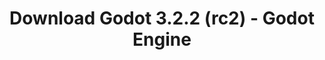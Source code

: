 ---
# Generated by /tools/generators/src/download_archive_generator !!! do not edit by hand !!!
title: 'Download Godot 3.2.2 (rc2) - Godot Engine'
type: 'download/archive'
name: '3.2.2'
flavor: 'rc2'
release_date: '2020-06-18T03:00:00-00:00'
release_notes: 'article/release-candidate-godot-3-2-2-rc-2/'
primaryPlatforms:
  - 'android.apk'
  - 'macos.universal'
  - 'windows.64'
  - 'linux_server.headless.64'
  - 'web'
  - 'templates'
links:
  android.apk:
    name: 'android.apk'
    title: 'Android'
    caption: 'Universal APK (ARM64 + ARMv7 + x86_64 + x86)'
    tags:
      - 'APK download'
      - 'ARM64/v7'
      - 'x86 (64 & 32 bit)'
    hosts:
      github_builds:
        regular: 'https://github.com/godotengine/godot-builds/releases/download/3.2.2-rc2/Godot_v3.2.2-rc2_android_editor.apk'
        mono: '#'
      github:
        regular: 'https://github.com/godotengine/godot/releases/download/3.2.2-rc2/Godot_v3.2.2-rc2_android_editor.apk'
        mono: '#'
  macos.universal:
    name: 'macos.universal'
    title: 'macOS'
    caption: 'Universal (x86_64 + Apple Silicon)'
    tags:
      - 'Intel/Apple Silicon'
      - '64 bit'
    hosts:
      github_builds:
        regular: 'https://github.com/godotengine/godot-builds/releases/download/3.2.2-rc2/Godot_v3.2.2-rc2_osx.universal.zip'
        mono: 'https://github.com/godotengine/godot-builds/releases/download/3.2.2-rc2/Godot_v3.2.2-rc2_mono_osx.universal.zip'
      github:
        regular: 'https://github.com/godotengine/godot/releases/download/3.2.2-rc2/Godot_v3.2.2-rc2_osx.universal.zip'
        mono: 'https://github.com/godotengine/godot/releases/download/3.2.2-rc2/Godot_v3.2.2-rc2_mono_osx.universal.zip'
  windows.64:
    name: 'windows.64'
    title: 'Windows'
    caption: 'Standard (x86_64)'
    tags:
      - '64 bit'
    hosts:
      github_builds:
        regular: 'https://github.com/godotengine/godot-builds/releases/download/3.2.2-rc2/Godot_v3.2.2-rc2_win64.exe.zip'
        mono: 'https://github.com/godotengine/godot-builds/releases/download/3.2.2-rc2/Godot_v3.2.2-rc2_mono_win64.zip'
      github:
        regular: 'https://github.com/godotengine/godot/releases/download/3.2.2-rc2/Godot_v3.2.2-rc2_win64.exe.zip'
        mono: 'https://github.com/godotengine/godot/releases/download/3.2.2-rc2/Godot_v3.2.2-rc2_mono_win64.zip'
  linux_server.headless.64:
    name: 'linux_server.headless.64'
    title: 'Linux Server'
    caption: 'Headless (x86_64)'
    tags:
      - '64 bit'
      - 'Headless'
    hosts:
      github_builds:
        regular: 'https://github.com/godotengine/godot-builds/releases/download/3.2.2-rc2/Godot_v3.2.2-rc2_linux_headless.64.zip'
        mono: 'https://github.com/godotengine/godot-builds/releases/download/3.2.2-rc2/Godot_v3.2.2-rc2_mono_linux_headless_64.zip'
      github:
        regular: 'https://github.com/godotengine/godot/releases/download/3.2.2-rc2/Godot_v3.2.2-rc2_linux_headless.64.zip'
        mono: 'https://github.com/godotengine/godot/releases/download/3.2.2-rc2/Godot_v3.2.2-rc2_mono_linux_headless_64.zip'
  web:
    name: 'web'
    title: 'Web editor'
    caption: ''
    tags:
      - 'Self-hosted'
      - 'Cross-platform'
    hosts:
      github_builds:
        regular: 'https://github.com/godotengine/godot-builds/releases/download/3.2.2-rc2/Godot_v3.2.2-rc2_web_editor.zip'
        mono: '#'
      github:
        regular: 'https://github.com/godotengine/godot/releases/download/3.2.2-rc2/Godot_v3.2.2-rc2_web_editor.zip'
        mono: '#'
  linux.64:
    name: 'linux.64'
    title: 'Linux'
    caption: 'Standard (x86_64)'
    tags:
      - '64 bit'
    hosts:
      github_builds:
        regular: 'https://github.com/godotengine/godot-builds/releases/download/3.2.2-rc2/Godot_v3.2.2-rc2_x11.64.zip'
        mono: 'https://github.com/godotengine/godot-builds/releases/download/3.2.2-rc2/Godot_v3.2.2-rc2_mono_x11_64.zip'
      github:
        regular: 'https://github.com/godotengine/godot/releases/download/3.2.2-rc2/Godot_v3.2.2-rc2_x11.64.zip'
        mono: 'https://github.com/godotengine/godot/releases/download/3.2.2-rc2/Godot_v3.2.2-rc2_mono_x11_64.zip'
  linux.32:
    name: 'linux.32'
    title: 'Linux'
    caption: 'Standard (x86)'
    tags:
      - '32 bit'
    hosts:
      github_builds:
        regular: 'https://github.com/godotengine/godot-builds/releases/download/3.2.2-rc2/Godot_v3.2.2-rc2_x11.32.zip'
        mono: 'https://github.com/godotengine/godot-builds/releases/download/3.2.2-rc2/Godot_v3.2.2-rc2_mono_x11_32.zip'
      github:
        regular: 'https://github.com/godotengine/godot/releases/download/3.2.2-rc2/Godot_v3.2.2-rc2_x11.32.zip'
        mono: 'https://github.com/godotengine/godot/releases/download/3.2.2-rc2/Godot_v3.2.2-rc2_mono_x11_32.zip'
  windows.32:
    name: 'windows.32'
    title: 'Windows'
    caption: 'Standard (x86)'
    tags:
      - '32 bit'
    hosts:
      github_builds:
        regular: 'https://github.com/godotengine/godot-builds/releases/download/3.2.2-rc2/Godot_v3.2.2-rc2_win32.exe.zip'
        mono: 'https://github.com/godotengine/godot-builds/releases/download/3.2.2-rc2/Godot_v3.2.2-rc2_mono_win32.zip'
      github:
        regular: 'https://github.com/godotengine/godot/releases/download/3.2.2-rc2/Godot_v3.2.2-rc2_win32.exe.zip'
        mono: 'https://github.com/godotengine/godot/releases/download/3.2.2-rc2/Godot_v3.2.2-rc2_mono_win32.zip'
  linux_server.64:
    name: 'linux_server.64'
    title: 'Linux Server'
    caption: 'Standard (x86_64)'
    tags:
      - '64 bit'
    hosts:
      github_builds:
        regular: 'https://github.com/godotengine/godot-builds/releases/download/3.2.2-rc2/Godot_v3.2.2-rc2_linux_server.64.zip'
        mono: 'https://github.com/godotengine/godot-builds/releases/download/3.2.2-rc2/Godot_v3.2.2-rc2_mono_linux_server_64.zip'
      github:
        regular: 'https://github.com/godotengine/godot/releases/download/3.2.2-rc2/Godot_v3.2.2-rc2_linux_server.64.zip'
        mono: 'https://github.com/godotengine/godot/releases/download/3.2.2-rc2/Godot_v3.2.2-rc2_mono_linux_server_64.zip'
  aar_library:
    name: 'aar_library'
    title: 'AAR library'
    caption: ''
    tags:
      - 'Android plugins'
      - 'Java'
      - 'Kotlin'
    hosts:
      github_builds:
        regular: 'https://github.com/godotengine/godot-builds/releases/download/3.2.2-rc2/godot-lib.3.2.2.rc2.release.aar'
        mono: 'https://github.com/godotengine/godot-builds/releases/download/3.2.2-rc2/godot-lib.3.2.2.rc2.mono.release.aar'
      github:
        regular: 'https://github.com/godotengine/godot/releases/download/3.2.2-rc2/godot-lib.3.2.2.rc2.release.aar'
        mono: 'https://github.com/godotengine/godot/releases/download/3.2.2-rc2/godot-lib.3.2.2.rc2.mono.release.aar'
  templates:
    name: 'templates'
    title: 'Export templates'
    caption: ''
    tags:
      - 'Used to export your games to all supported platforms'
    hosts:
      github_builds:
        regular: 'https://github.com/godotengine/godot-builds/releases/download/3.2.2-rc2/Godot_v3.2.2-rc2_export_templates.tpz'
        mono: 'https://github.com/godotengine/godot-builds/releases/download/3.2.2-rc2/Godot_v3.2.2-rc2_mono_export_templates.tpz'
      github:
        regular: 'https://github.com/godotengine/godot/releases/download/3.2.2-rc2/Godot_v3.2.2-rc2_export_templates.tpz'
        mono: 'https://github.com/godotengine/godot/releases/download/3.2.2-rc2/Godot_v3.2.2-rc2_mono_export_templates.tpz'
---